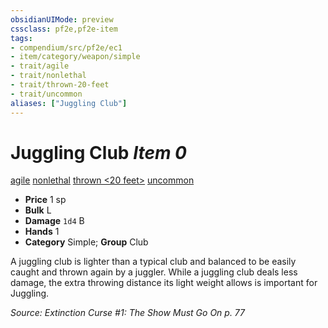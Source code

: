 ```yaml
---
obsidianUIMode: preview
cssclass: pf2e,pf2e-item
tags:
- compendium/src/pf2e/ec1
- item/category/weapon/simple
- trait/agile
- trait/nonlethal
- trait/thrown-20-feet
- trait/uncommon
aliases: ["Juggling Club"]
---
```

# Juggling Club *Item 0*  
[agile](rules/traits/agile.md "Agile Weapon Trait")  [nonlethal](rules/traits/nonlethal.md "Nonlethal Weapon Trait")  [thrown <20 feet>](rules/traits/thrown-20-feet.md "Thrown Weapon Trait")  [uncommon](rules/traits/uncommon.md "Uncommon Rarity Trait")  

- **Price** 1 sp
- **Bulk** L
- **Damage** `1d4` B
- **Hands** 1
- **Category** Simple; **Group** Club 

A juggling club is lighter than a typical club and balanced to be easily caught and thrown again by a juggler. While a juggling club deals less damage, the extra throwing distance its light weight allows is important for Juggling.

*Source: Extinction Curse #1: The Show Must Go On p. 77*